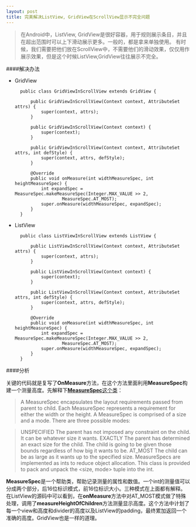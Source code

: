 ```yaml
---
layout: post
title: 完美解决ListView, GridView在ScrollView显示不完全问题
---
```


> 在Android中，ListView, GridView是很好容器，用于规则展示条目，并且在超出范围时可以上下滑动展示更多。一般的，都是拿来单独使用。
> 有时候，我们需要把他们放在ScrollView中，不需要他们的滑动效果，仅仅用作展示效果，但是这个时候ListView,GridView往往展示不完全。


####解决办法

- GridView

        public class GridViewInScrollView extends GridView {
        
            public GridViewInScrollView(Context context, AttributeSet attrs) {
                super(context, attrs);
            }
        
            public GridViewInScrollView(Context context) {
                super(context);
            }
        
            public GridViewInScrollView(Context context, AttributeSet attrs, int defStyle) {
                super(context, attrs, defStyle);
            }
        
            @Override
            public void onMeasure(int widthMeasureSpec, int heightMeasureSpec) {
                int expandSpec = MeasureSpec.makeMeasureSpec(Integer.MAX_VALUE >> 2,
                        MeasureSpec.AT_MOST);
                super.onMeasure(widthMeasureSpec, expandSpec);
            }
        }
- ListView

        public class ListViewInScrollView extends ListView {
        
            public ListViewInScrollView(Context context, AttributeSet attrs) {
                super(context, attrs);
            }
        
            public ListViewInScrollView(Context context) {
                super(context);
            }
        
            public ListViewInScrollView(Context context, AttributeSet attrs, int defStyle) {
                super(context, attrs, defStyle);
            }
        
            @Override
            public void onMeasure(int widthMeasureSpec, int heightMeasureSpec) {
                int expandSpec = MeasureSpec.makeMeasureSpec(Integer.MAX_VALUE >> 2,
                        MeasureSpec.AT_MOST);
                super.onMeasure(widthMeasureSpec, expandSpec);
            }
        }

####分析

关键的代码就是复写了**OnMeasure**方法，在这个方法里面利用**MeasureSpec**构建一个测量高度。先解释下[**MeasureSpec**这个类](http://developer.android.com/reference/android/view/View.MeasureSpec.html)：
> A MeasureSpec encapsulates the layout requirements passed from parent to child. Each MeasureSpec represents a requirement for either the width or the height. A MeasureSpec is comprised of a size and a mode. There are three possible modes:

>UNSPECIFIED
The parent has not imposed any constraint on the child. It can be whatever size it wants.
>EXACTLY
The parent has determined an exact size for the child. The child is going to be given those bounds regardless of how big it wants to be.
>AT_MOST
The child can be as large as it wants up to the specified size.
MeasureSpecs are implemented as ints to reduce object allocation. This class is provided to pack and unpack the &lt;size, mode&gt; tuple into the int.


**MeasureSpec**是一个帮助类，帮助记录测量的属性和数值。一个int的测量值可以分成两个部分，后16位标识模式，前16位标识大小。三种模式在上面都有解释。在ListView的源码中可以看到，在**onMeasure**方法中对AT_MOST模式做了特殊处理，调用了**measureHeightOfChildren**方法测量显示高度。这个方法中计划了每一个view和高度和divider的高度以及ListView的padding，最终累加返回一个准确的高度。GridView也是一样的道理。